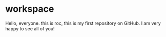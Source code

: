 # workspace
Hello, everyone.
this is roc,
this is my first repository on GitHub.
I am very happy to see all of you!